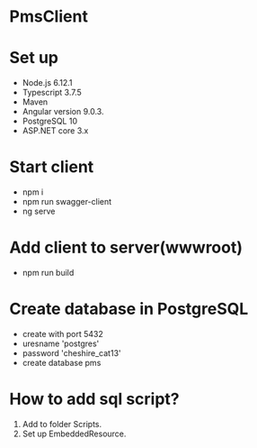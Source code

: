 # PmsClient

# Set up
- Node.js 6.12.1
- Typescript 3.7.5
- Maven
- Angular version 9.0.3.
- PostgreSQL 10
- ASP.NET core 3.x

# Start client
- npm i
- npm run swagger-client
- ng serve

# Add client to server(wwwroot)
- npm run build

# Create database in PostgreSQL
- create with port 5432
- uresname 'postgres'
- password 'cheshire_cat13'
- create database pms

# How to add sql script?
1. Add to folder Scripts.
2. Set up EmbeddedResource.

